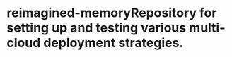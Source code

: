 # reimagined-memoryRepository for setting up and testing various multi-cloud deployment strategies.
